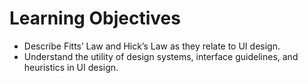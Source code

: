 # Learning Objectives
-  Describe Fitts’ Law and Hick’s Law as they relate to UI design.
-  Understand the utility of design systems, interface guidelines, and heuristics in UI design.